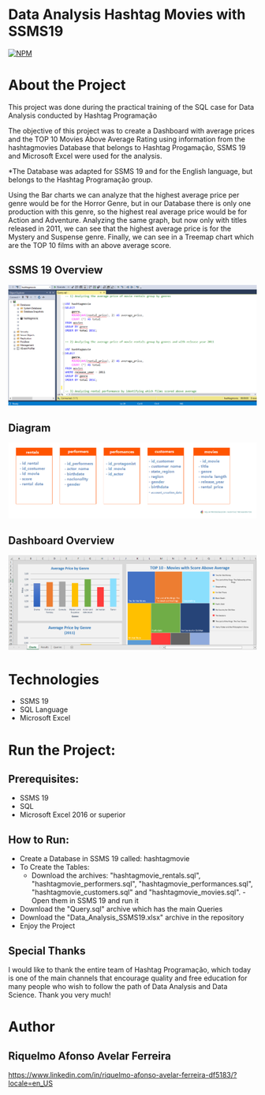 # Data Analysis Hashtag Movies with SSMS19
[![NPM](https://img.shields.io/npm/l/react)](https://github.com/RiquelmoFerreira/Data_Analysis_with_SSMS19/blob/main/LICENSE)

# About the Project

This project was done during the practical training of the SQL case for Data Analysis conducted by Hashtag Programação

The objective of this project was to create a Dashboard with average prices and the TOP 10 Movies Above Average Rating using information from the hashtagmovies Database that belongs to Hashtag Progamação, SSMS 19 and Microsoft Excel were used for the analysis.

*The Database was adapted for SSMS 19 and for the English language, but belongs to the Hashtag Programação group.

Using the Bar charts we can analyze that the highest average price per genre would be for the Horror Genre, but in our Database there is only one production with this genre, so the highest real average price would be for Action and Adventure. Analyzing the same graph, but now only with titles released in 2011, we can see that the highest average price is for the Mystery and Suspense genre. Finally, we can see in a Treemap chart which are the TOP 10 films with an above average score.

## SSMS 19 Overview
![SSMSOverview](https://github.com/RiquelmoFerreira/Data_Analysis_with_SSMS19/blob/main/SQL.png)

## Diagram
![Diagram](https://github.com/RiquelmoFerreira/Data_Analysis_with_SSMS19/blob/main/diagram.png)

## Dashboard Overview
![DashboardOverview](https://github.com/RiquelmoFerreira/Data_Analysis_with_SSMS19/blob/main/Excel.png)

# Technologies
- SSMS 19
- SQL Language
- Microsoft Excel

# Run the Project:
## Prerequisites:
- SSMS 19
- SQL
- Microsoft Excel 2016 or superior

## How to Run:
- Create a Database in SSMS 19 called: hashtagmovie
- To Create the Tables:
  - Download the archives: "hashtagmovie_rentals.sql", "hashtagmovie_performers.sql", "hashtagmovie_performances.sql", "hashtagmovie_customers.sql" and "hashtagmovie_movies.sql".
  -Open them in SSMS 19 and run it
- Download the "Query.sql" archive which has the main Queries
- Download the "Data_Analysis_SSMS19.xlsx" archive in the repository
- Enjoy the Project

## Special Thanks
I would like to thank the entire team of Hashtag Programação, which today is one of the main channels that encourage quality and free education for many people who wish to follow the path of Data Analysis and Data Science. Thank you very much!

# Author
## Riquelmo Afonso Avelar Ferreira

https://www.linkedin.com/in/riquelmo-afonso-avelar-ferreira-df5183/?locale=en_US

